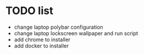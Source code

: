 # TODO list

* change laptop polybar configuration
* change laptop lockscreen wallpaper and run script
* add chrome to installer
* add docker to installer
